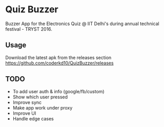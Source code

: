 # Quiz Buzzer
Buzzer App for the Electronics Quiz @ IIT Delhi's during annual technical festival - TRYST 2016.

## Usage
Download the latest apk from the releases section https://github.com/coderkd10/QuizBuzzer/releases

## TODO
 - To add user auth & info (google/fb/custom)
 - Show which user pressed
 - Improve sync
 - Make app work under proxy
 - Improve UI
 - Handle edge cases
